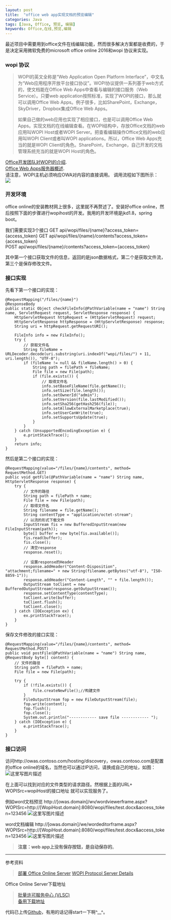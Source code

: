 ```yaml
---
layout: post
title:  "office web app实现文档的预览编辑"
categories: Java
tags: [Java, Office, 预览, 编辑]
keywords: Office,在线,预览,编辑
---
```



最近项目中需要用到office文件在线编辑功能，然而很多解决方案都是收费的，于是决定采用微软免费的microsoft office online 2016和wopi 协议来实现。




### wopi 协议
>   WOPI的英文全称是“Web Application Open Platform Interface”，中文名为“Web应用程序开放平台接口协议”。WOPI协议提供一系列基于web方式的，使文档能在Office Web Apps中查看与编辑的接口服务（Web Service）。只要web application按照标准，实现了WOPI的接口，那么就可以调用Office Web Apps。例子很多，比如SharePoint，Exchange，SkyDriver，Dropbox集成Office Web Apps。  
> 
> 如果自己做的web应用也实现了相应接口，也是可以调用Office Web Apps。实现文档的在线编辑查看。在WOPI结构中，存放Office文档的web应用叫WOPI Host或者WOPI Server。把查看编辑操作Office文档的web应用叫WOPI Client或者叫WOPI applications。所以，Office Web Apps充当的就是WOPI Client的角色。SharePoint，Exchange，自己开发的文档管理系统充当的就是WOPI Host的角色。
> 

[Office开发团队对WOPI的介绍](http://blogs.msdn.com/b/officedevdocs/archive/2013/03/21/introducing-wopi.aspx).  
[Office Web Apps服务器概述](http://technet.microsoft.com/en-us/library/jj219437.aspx).  
请注意，WOPI主机必须响应OWA对内容的直接调用。 调用流程如下图所示：  
![](https://msdnshared.blob.core.windows.net/media/MSDNBlogsFS/prod.evol.blogs.msdn.com/CommunityServer.Blogs.Components.WeblogFiles/00/00/00/92/50/metablogapi/7128.Intro_WOPI_5C7408B7.jpg)



### 开发环境
office online的安装教材网上很多，这里就不再赘述了。安装好office online，然后按照下面的步骤进行wopihost的开发。我用的开发环境是jkd1.8，spring boot。

我们需要实现3个接口
GET    api/wopi/files/{name}?access_token={access_token}
GET    api/wopi/files/{name}/contents?access_token={access_token}     
POST  api/wopi/files/{name}/contents?access_token={access_token}

其中第一个接口获取文件的信息，返回的是json数据格式，第二个是获取文件流，第三个是保存修改文件。


### 接口实现
先看下第一个接口的实现：
```
@RequestMapping("/files/{name}")
@ResponseBody
public static Object checkFileInfo(@PathVariable(name = "name") String name, ServletRequest request, ServletResponse response) {
    HttpServletRequest httpRequest = (HttpServletRequest) request;
    HttpServletResponse httpResponse = (HttpServletResponse) response;
    String uri = httpRequest.getRequestURI();

    FileInfo info = new FileInfo();
    try {
        // 获取文件名
        String fileName = URLDecoder.decode(uri.substring(uri.indexOf("wopi/files/") + 11, uri.length()), "UTF-8");
        if (fileName != null && fileName.length() > 0) {
            String path = filePath + fileName;
            File file = new File(path);
            if (file.exists()) {
                // 取得文件名
                info.setBaseFileName(file.getName());
                info.setSize(file.length());
                info.setOwnerId("admin");
                info.setVersion(file.lastModified());
                info.setSha256(getHash256(file));
                info.setAllowExternalMarketplace(true);
                info.setUserCanWrite(true);
                info.setSupportsUpdate(true);
            }
        }
    } catch (UnsupportedEncodingException e) {
        e.printStackTrace();
    }
    return info;
}
```



然后是第二个接口的实现：

```
@RequestMapping(value="/files/{name}/contents", method= RequestMethod.GET)
public void getFile(@PathVariable(name = "name") String name, HttpServletResponse response) {
    try {
        // 文件的路径
        String path = filePath + name;
        File file = new File(path);
        // 取得文件名
        String filename = file.getName();
        String contentType = "application/octet-stream";
        // 以流的形式下载文件
        InputStream fis = new BufferedInputStream(new FileInputStream(path));
        byte[] buffer = new byte[fis.available()];
        fis.read(buffer);
        fis.close();
        // 清空response
        response.reset();

        // 设置response的Header
        response.addHeader("Content-Disposition", "attachment;filename=" + new String(filename.getBytes("utf-8"), "ISO-8859-1"));
        response.addHeader("Content-Length", "" + file.length());
        OutputStream toClient = new BufferedOutputStream(response.getOutputStream());
        response.setContentType(contentType);
        toClient.write(buffer);
        toClient.flush();
        toClient.close();
    } catch (IOException ex) {
        ex.printStackTrace();
    }
}    
```

保存文件修改的接口实现：

```
@RequestMapping(value="/files/{name}/contents", method= RequestMethod.POST)
public void postFile(@PathVariable(name = "name") String name, @RequestBody byte[] content) {
    // 文件的路径
    String path = filePath + name;
    File file = new File(path);

    try {
        if (!file.exists()) {
            file.createNewFile();//构建文件
        }
        FileOutputStream fop = new FileOutputStream(file);
        fop.write(content);
        fop.flush();
        fop.close();
        System.out.println("------------ save file ------------ ");
    } catch (IOException e) {
        e.printStackTrace();
    }
}
```




### 接口访问

访问http://owas.contoso.com/hosting/discovery，owas.contoso.com是配置的office online的域名，当然也可以通过IP访问，请换成自己的地址，如图：
![这里写图片描述](http://img.blog.csdn.net/20170418114309314?watermark/2/text/aHR0cDovL2Jsb2cuY3Nkbi5uZXQveXVmZWl5YW5saXU=/font/5a6L5L2T/fontsize/400/fill/I0JBQkFCMA==/dissolve/70/gravity/SouthEast)

在上面可以找到对应的文件类型的请求路径。然根据上面的URL+ WOPISrc=wopiHost的接口地址
就可以实现服务了。

例如word文档预览
http://[owas.domain]/wv/wordviewerframe.aspx?WOPISrc=http://[WopiHost.domain]:8080/wopi/files/test.docx&access_token=123456
![这里写图片描述](http://img.blog.csdn.net/20170418172425910?watermark/2/text/aHR0cDovL2Jsb2cuY3Nkbi5uZXQveXVmZWl5YW5saXU=/font/5a6L5L2T/fontsize/400/fill/I0JBQkFCMA==/dissolve/70/gravity/SouthEast)


word文档编辑
http://[owas.domain]/we/wordeditorframe.aspx?WOPISrc=http://[WopiHost.domain]:8080/wopi/files/test.docx&access_token=123456
![这里写图片描述](http://img.blog.csdn.net/20170418172534332?watermark/2/text/aHR0cDovL2Jsb2cuY3Nkbi5uZXQveXVmZWl5YW5saXU=/font/5a6L5L2T/fontsize/400/fill/I0JBQkFCMA==/dissolve/70/gravity/SouthEast)


> **注意：**web app上没有保存按钮，是自动保存的****。

---------
参考资料
>[部署 Office Online Server](https://msdn.microsoft.com/library/jj219455(v=office.16).aspx)  
>[WOPI Protocol Server Details](https://msdn.microsoft.com/en-us/library/hh643135(v=office.12).aspx)
>

Office Online Server下载地址
>[批量许可服务中心 (VLSC)](https://www.microsoft.com/Licensing/servicecenter/default.aspx)  
[备用下载地址](http://www.0daydown.com/10/630107.html)
>

代码已上传[Github](https://github.com/ethendev/wopihost)，有用的话记得start一下啊^__^。  